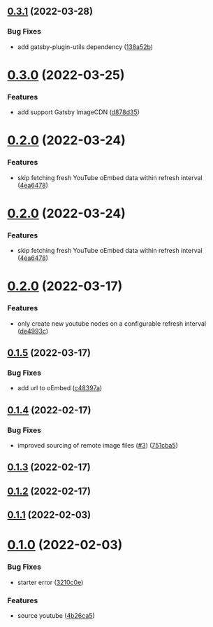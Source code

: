 ## [0.3.1](https://github.com/queen-raae/gatsby-source-youtube-oembed/compare/v0.3.0...v0.3.1) (2022-03-28)

### Bug Fixes

- add gatsby-plugin-utils dependency ([138a52b](https://github.com/queen-raae/gatsby-source-youtube-oembed/commit/138a52bbc511e9bf3edc72e9563b95b368d10c1a))

# [0.3.0](https://github.com/queen-raae/gatsby-source-youtube-oembed/compare/v0.2.0...v0.3.0) (2022-03-25)

### Features

- add support Gatsby ImageCDN ([d878d35](https://github.com/queen-raae/gatsby-source-youtube-oembed/commit/d878d3502f80d267e74bbddb00312c625c4993d9))

# [0.2.0](https://github.com/queen-raae/gatsby-source-youtube-oembed/compare/v0.1.5...v0.2.0) (2022-03-24)

### Features

- skip fetching fresh YouTube oEmbed data within refresh interval ([4ea6478](https://github.com/queen-raae/gatsby-source-youtube-oembed/commit/4ea64781450ce88521fb16727c86a5b98e761dfc))

# [0.2.0](https://github.com/queen-raae/gatsby-source-youtube-oembed/compare/v0.1.5...v0.2.0) (2022-03-24)

### Features

- skip fetching fresh YouTube oEmbed data within refresh interval ([4ea6478](https://github.com/queen-raae/gatsby-source-youtube-oembed/commit/4ea64781450ce88521fb16727c86a5b98e761dfc))

# [0.2.0](https://github.com/queen-raae/gatsby-source-youtube-oembed/compare/v0.1.5...v0.2.0) (2022-03-17)

### Features

- only create new youtube nodes on a configurable refresh interval ([de4993c](https://github.com/queen-raae/gatsby-source-youtube-oembed/commit/de4993c53b40970baad0fed7b114bc31dd955223))

## [0.1.5](https://github.com/queen-raae/gatsby-source-youtube-oembed/compare/v0.1.4...v0.1.5) (2022-03-17)

### Bug Fixes

- add url to oEmbed ([c48397a](https://github.com/queen-raae/gatsby-source-youtube-oembed/commit/c48397afb93102bb0e7e99b3cca7f7f45b04e0c6))

## [0.1.4](https://github.com/queen-raae/gatsby-source-youtube-oembed/compare/v0.1.3...v0.1.4) (2022-02-17)

### Bug Fixes

- improved sourcing of remote image files ([#3](https://github.com/queen-raae/gatsby-source-youtube-oembed/issues/3)) ([751cba5](https://github.com/queen-raae/gatsby-source-youtube-oembed/commit/751cba563aac7286173645149bc3ef899e9782dc))

## [0.1.3](https://github.com/queen-raae/gatsby-source-youtube-oembed/compare/v0.1.2...v0.1.3) (2022-02-17)

## [0.1.2](https://github.com/queen-raae/gatsby-source-youtube-oembed/compare/v0.1.1...v0.1.2) (2022-02-17)

## [0.1.1](https://github.com/queen-raae/gatsby-source-youtube-oembed/compare/v0.1.0...v0.1.1) (2022-02-03)

# [0.1.0](https://github.com/queen-raae/gatsby-source-youtube-oembed/compare/v0.0.0...v0.1.0) (2022-02-03)

### Bug Fixes

- starter error ([3210c0e](https://github.com/queen-raae/gatsby-source-youtube-oembed/commit/3210c0eb1de60c475ddeeed03f3613a37c83b6ee))

### Features

- source youtube ([4b26ca5](https://github.com/queen-raae/gatsby-source-youtube-oembed/commit/4b26ca5509531cb64d416755b3f5455445f69208))
